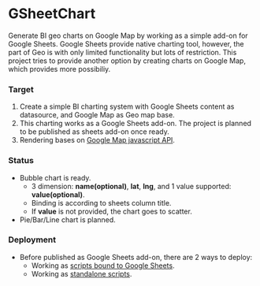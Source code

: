 # GSheetChart
Generate BI geo charts on Google Map by working as a simple add-on for Google Sheets. Google Sheets provide native charting tool, however, the part of Geo is with only limited functionality but lots of restriction. This project tries to provide another option by creating charts on Google Map, which provides more possibiliy.

### Target
1. Create a simple BI charting system with Google Sheets content as datasource, and Google Map as Geo map base.
2. This charting works as a Google Sheets add-on. The project is planned to be published as sheets add-on once ready.
3. Rendering bases on [Google Map javascript API](https://developers.google.com/maps/documentation/javascript/).

### Status
* Bubble chart is ready.
  - 3 dimension: **name(optional)**, **lat**, **lng**, and 1 value supported: **value(optional)**. 
  - Binding is according to sheets column title. 
  - If **value** is not provided, the chart goes to scatter.
* Pie/Bar/Line chart is planned.

### Deployment
* Before published as Google Sheets add-on, there are 2 ways to deploy:
  * Working as [scripts bound to Google Sheets](https://developers.google.com/apps-script/guides/bound).
  * Working as [standalone scripts](https://developers.google.com/apps-script/guides/standalone).